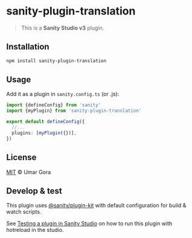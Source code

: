 # sanity-plugin-translation

> This is a **Sanity Studio v3** plugin.

## Installation

```sh
npm install sanity-plugin-translation
```

## Usage

Add it as a plugin in `sanity.config.ts` (or .js):

```ts
import {defineConfig} from 'sanity'
import {myPlugin} from 'sanity-plugin-translation'

export default defineConfig({
  //...
  plugins: [myPlugin({})],
})
```

## License

[MIT](LICENSE) © Umar Gora

## Develop & test

This plugin uses [@sanity/plugin-kit](https://github.com/sanity-io/plugin-kit)
with default configuration for build & watch scripts.

See [Testing a plugin in Sanity Studio](https://github.com/sanity-io/plugin-kit#testing-a-plugin-in-sanity-studio)
on how to run this plugin with hotreload in the studio.

